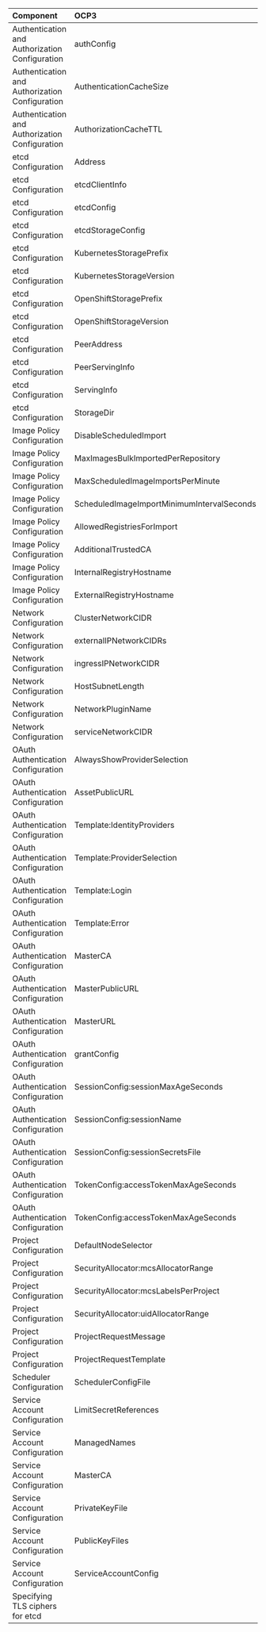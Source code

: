 | Component | OCP3 | OCP4 | Manifests | Reported | OCP4 support |
| :--- | :--- | :--- | :---: | :---: | :--- |
| Authentication and Authorization Configuration | authConfig | Incompatible | No | No | |
| Authentication and Authorization Configuration | AuthenticationCacheSize  | Incompatible | No | No | |
| Authentication and Authorization Configuration | AuthorizationCacheTTL | Incompatible | No | No | |
| etcd Configuration | Address | Future | No | No | >= OCP4.4 |
| etcd Configuration | etcdClientInfo | Future | No | No | >= OCP4.4 |
| etcd Configuration | etcdConfig | Future | No | No | >= OCP4.4 |
| etcd Configuration | etcdStorageConfig | Future | No | No | >= OCP4.4 |
| etcd Configuration | KubernetesStoragePrefix  | Future | No | No | >= OCP4.4 |
| etcd Configuration | KubernetesStorageVersion | Future | No | No | >= OCP4.4 |
| etcd Configuration | OpenShiftStoragePrefix | Future | No | No | >= OCP4.4 |
| etcd Configuration | OpenShiftStorageVersion  | Future | No | No | >= OCP4.4 |
| etcd Configuration | PeerAddress | Future | No | No | >= OCP4.4 |
| etcd Configuration | PeerServingInfo | Future | No | No | >= OCP4.4 |
| etcd Configuration | ServingInfo | Future | No | No | >= OCP4.4 |
| etcd Configuration | StorageDir | Future | No | No | >= OCP4.4 |
| Image Policy Configuration | DisableScheduledImport | No | No | Yes  | OCP4: Always enabled |
| Image Policy Configuration | MaxImagesBulkImportedPerRepository  | No | No | Yes  | OCP4: no limit |
| Image Policy Configuration | MaxScheduledImageImportsPerMinute | No | No | Yes  | OCP4: 60 per minute |
| Image Policy Configuration | ScheduledImageImportMinimumIntervalSeconds | No | No | Yes  | OCP4: 15 minutes |
| Image Policy Configuration | AllowedRegistriesForImport | Yes | Yes | Yes  | List (DomainName \| Insecure) |
| Image Policy Configuration | AdditionalTrustedCA | No | No | Yes  | |
| Image Policy Configuration | InternalRegistryHostname | No | No | Yes  | OCP4 Configured via registry operator |
| Image Policy Configuration | ExternalRegistryHostname | Yes | Yes | Yes  | |
| Network Configuration | ClusterNetworkCIDR | Yes | Yes | Yes  | |
| Network Configuration | externalIPNetworkCIDRs | No | No | Yes  | |
| Network Configuration | ingressIPNetworkCIDR  | Yes | No | No | >= OCP4.4 |
| Network Configuration | HostSubnetLength  | No | No | Yes  | |
| Network Configuration | NetworkPluginName | Yes | Yes | Yes  | |
| Network Configuration | serviceNetworkCIDR | Yes | Yes | Yes  | |
| OAuth Authentication Configuration | AlwaysShowProviderSelection  | No | No | Yes  | |
| OAuth Authentication Configuration | AssetPublicURL | No | No | Yes  | |
| OAuth Authentication Configuration | Template:IdentityProviders | Yes | Yes | Yes  | OAuth CRD:spec:identityProviders |
| OAuth Authentication Configuration | Template:ProviderSelection | Yes | No | No | OAuth CRD:spec:template:providerSelection:name |
| OAuth Authentication Configuration | Template:Login | Yes | No | No | OAuth CRD:spec:template:login:name |
| OAuth Authentication Configuration | Template:Error | Yes | No | No | OAuth CRD:spec:template:error:name |
| OAuth Authentication Configuration | MasterCA | No | No | Yes  | |
| OAuth Authentication Configuration | MasterPublicURL| No | No | Yes  | |
| OAuth Authentication Configuration | MasterURL  | No | No | Yes  | |
| OAuth Authentication Configuration | grantConfig | No | No | Yes  | The method must now be specified by OAuth Client (grantMethod) |
| OAuth Authentication Configuration | SessionConfig:sessionMaxAgeSeconds  | No | No | Yes  | |
| OAuth Authentication Configuration | SessionConfig:sessionName | No | No | Yes  | |
| OAuth Authentication Configuration | SessionConfig:sessionSecretsFile | No | No | Yes  | |
| OAuth Authentication Configuration | TokenConfig:accessTokenMaxAgeSeconds | Yes | Yes | Yes  | OAuth CRD:spec:tokenConfig:accessTokenMaxAgeSeconds |
| OAuth Authentication Configuration | TokenConfig:accessTokenMaxAgeSeconds | Incompatible | No | Yes  | Hard coded: 5min |
| Project Configuration | DefaultNodeSelector | No | No | Yes  | |
| Project Configuration | SecurityAllocator:mcsAllocatorRange | No | No | Yes  | |
| Project Configuration | SecurityAllocator:mcsLabelsPerProject | No | No | Yes  | |
| Project Configuration | SecurityAllocator:uidAllocatorRange | No | No | Yes  | |
| Project Configuration | ProjectRequestMessage | Yes | Yes | Yes  | |
| Project Configuration | ProjectRequestTemplate | Yes | Yes | Yes  | |
| Scheduler Configuration | SchedulerConfigFile | Yes | No | No | See ConfigMap default scheduler; Default policy applies if not defined |
| Service Account Configuration | LimitSecretReferences | Incompatible | No | No | |
| Service Account Configuration | ManagedNames| Incompatible | No | No | |
| Service Account Configuration | MasterCA | Incompatible | No | No | |
| Service Account Configuration | PrivateKeyFile | Incompatible | No | No | |
| Service Account Configuration | PublicKeyFiles | Incompatible | No | No | |
| Service Account Configuration | ServiceAccountConfig  | Incompatible | No | No | |
| Specifying TLS ciphers for etcd | | Incompatible | No | No | |
